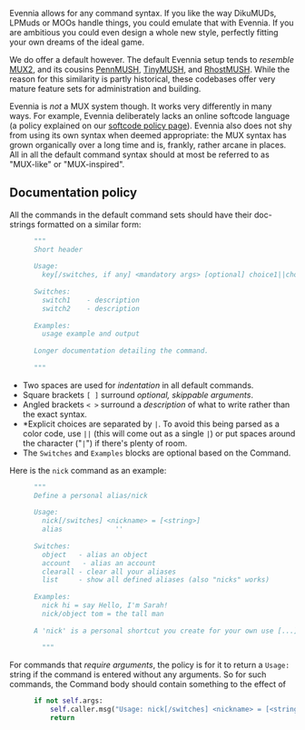 [](A-policy-discussion-about-how-why-the-default-commands-look-the-way-they-do.)

Evennia allows for any command syntax. If you like the way DikuMUDs, LPMuds or MOOs handle things, you could emulate that with Evennia. If you are ambitious you could even design a whole new style, perfectly fitting your own dreams of the ideal game. 

We do offer a default however. The default Evennia setup tends to *resemble* [MUX2](http://www.tinymux.org/), and its cousins [PennMUSH](http://www.pennmush.org), [TinyMUSH](http://tinymush.sourceforge.net/), and [RhostMUSH](http://www.rhostmush.org/). While the reason for this similarity is partly historical, these codebases offer very mature feature sets for administration and building.

Evennia is *not* a MUX system though. It works very differently in many ways. For example, Evennia deliberately lacks an online softcode language (a policy explained on our [softcode policy page](Soft-Code)). Evennia also does not shy from using its own syntax when deemed appropriate: the MUX syntax has grown organically over a long time and is, frankly, rather arcane in places.  All in all the default command syntax should at most be referred to as "MUX-like" or "MUX-inspired". 

## Documentation policy

All the commands in the default command sets should have their doc-strings formatted on a similar form: 

```python
      """
      Short header
    
      Usage:
        key[/switches, if any] <mandatory args> [optional] choice1||choice2||choice3
    
      Switches:
        switch1    - description
        switch2    - description
    
      Examples:
        usage example and output
    
      Longer documentation detailing the command.
    
      """
```

- Two spaces are used for *indentation* in all default commands. 
- Square brackets `[ ]` surround *optional, skippable arguments*. 
- Angled brackets `< >` surround a _description_ of what to write rather than the exact syntax. 
- *Explicit choices are separated by `|`. To avoid this being parsed as a color code, use `||` (this will come out as a single `|`) or put spaces around the character ("` | `") if there's plenty of room. 
- The `Switches` and `Examples` blocks are optional based on the Command.  

Here is the `nick` command as an example: 

```python
      """
      Define a personal alias/nick
    
      Usage:
        nick[/switches] <nickname> = [<string>]
        alias             ''
    
      Switches:
        object   - alias an object
        account   - alias an account
        clearall - clear all your aliases
        list     - show all defined aliases (also "nicks" works)
    
      Examples:
        nick hi = say Hello, I'm Sarah!
        nick/object tom = the tall man
    
      A 'nick' is a personal shortcut you create for your own use [...]
    
        """
```

For commands that *require arguments*, the policy is for it to return a `Usage:` string if the command is entered without any arguments. So for such commands, the Command body should contain something to the effect of

```python
      if not self.args:
          self.caller.msg("Usage: nick[/switches] <nickname> = [<string>]")
          return
```
